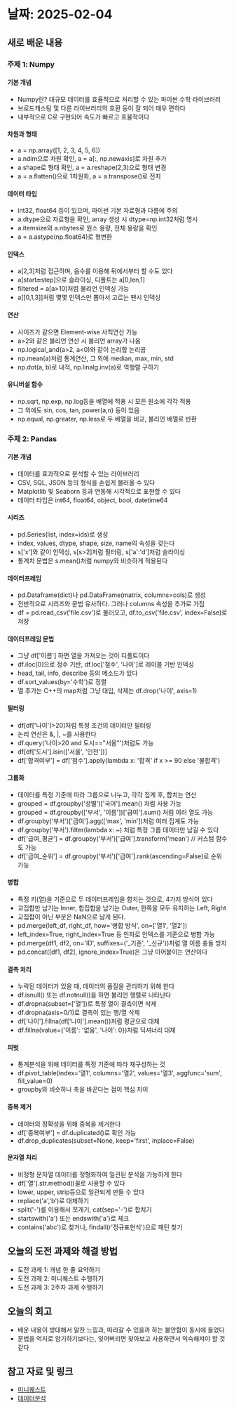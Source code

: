 # 날짜: 2025-02-04

## 새로 배운 내용

### 주제 1: Numpy
#### 기본 개념
- Numpy란? 대규모 데이터를 효율적으로 처리할 수 있는 파이썬 수학 라이브러리
- 브로드캐스팅 및 다른 라이브러리의 호환 등이 잘 되어 매우 편하다
- 내부적으로 C로 구현되어 속도가 빠르고 효율적이다
#### 차원과 형태
- a = np.array([1, 2, 3, 4, 5, 6])
- a.ndim으로 차원 확인, a = a[:, np.newaxis]로 차원 추가
- a.shape로 형태 확인, a = a.reshape(2,3)으로 형태 변경
- a = a.flatten()으로 1차원화, a = a.transpose()로 전치
#### 데이터 타입
- int32, float64 등이 있으며, 파이썬 기본 자료형과 다름에 주의
- a.dtype으로 자료형을 확인, array 생성 시 dtype=np.int32처럼 명시
- a.itemsize와 a.nbytes로 원소 용량, 전체 용량을 확인
- a = a.astype(np.float64)로 형변환
#### 인덱스
- a[2,3]처럼 접근하며, 음수를 이용해 뒤에서부터 할 수도 있다
- a[start:end:step]으로 슬라이싱, 디폴트는 a[0,len,1]
- filtered = a[a>10]처럼 불리언 인덱싱 가능
- a[[0,1,3]]처럼 몇몇 인덱스만 뽑아서 고르는 팬시 인덱싱
#### 연산
- 사이즈가 같으면 Element-wise 사칙연산 가능
- a>2와 같은 불리언 연산 시 불리언 array가 나옴
- np.logical_and(a>2, a<0)와 같이 논리합 논리곱
- np.mean(a)처럼 통계연산, 그 외에 median, max, min, std
- np.dot(a, b)로 내적, np.linalg.inv(a)로 역행렬 구하기
#### 유니버설 함수
- np.sqrt, np.exp, np.log등을 배열에 적용 시 모든 원소에 각각 적용
- 그 외에도 sin, cos, tan, power(a,n) 등이 있음
- np.equal, np.greater, np.less로 두 배열을 비교, 불리언 배열로 반환

### 주제 2: Pandas
#### 기본 개념
- 데이터를 효과적으로 분석할 수 있는 라이브러리
- CSV, SQL, JSON 등의 형식을 손쉽게 불러올 수 있다
- Matplotlib 및 Seaborn 등과 연동해 시각적으로 표현할 수 있다
- 데이터 타입은 int64, float64, object, bool, datetime64
#### 시리즈
- pd.Series(list, index=ids)로 생성
- index, values, dtype, shape, size, name의 속성을 갖는다
- s['x']와 같이 인덱싱, s[s>2]처럼 필터링, s['a':'d']처럼 슬라이싱
- 통계치 문법은 s.mean()처럼 numpy와 비슷하게 적용된다
#### 데이터프레임
- pd.Dataframe(dict)나 pd.DataFrame(matrix, columns=cols)로 생성
- 전반적으로 시리즈와 문법 유사하다. 그러나 columns 속성을 추가로 가짐
- df = pd.read_csv('file.csv')로 불러오고, df.to_csv('file.csv', index=False)로 저장
#### 데이터프레임 문법
- 그냥 df['이름'] 하면 열을 가져오는 것이 디폴트이다
- df.iloc[0]으로 정수 기반, df.loc['철수', '나이']로 레이블 기반 인덱싱
- head, tail, info, describe 등의 메소드가 있다
- df.sort_values(by='수학')로 정렬
- 열 추가는 C++의 map처럼 그냥 대입, 삭제는 df.drop('나이', axis=1)
#### 필터링
- df[df['나이']>20]처럼 특정 조건의 데이터만 필터링
- 논리 연산은 &, |, ~를 사용한다
- df.query('나이>20 and 도시=="서울"')처럼도 가능
- df[df['도시'].isin(['서울', '인천'])]
- df['합격여부'] = df['점수'].apply(lambda x: '합격' if x >= 90 else '불합격')
#### 그룹화
- 데이터를 특정 기준에 따라 그룹으로 나누고, 각각 집계 후, 합치는 연산
- grouped = df.groupby('성별')['국어'].mean() 처럼 사용 가능
- grouped = df.groupby(['부서', '이름'])['급여'].sum() 처럼 여러 열도 가능
- df.groupby('부서')['급여'].agg(['max', 'min'])처럼 여러 집계도 가능
- df.groupby('부서').filter(lambda x: ~) 처럼 특정 그룹 데이터만 남길 수 있다
- df['급여_평균'] = df.groupby('부서')['급여'].transform('mean') // 커스텀 함수도 가능
- df['급여_순위'] = df.groupby('부서')['급여'].rank(ascending=False)로 순위 가능
#### 병합
- 특정 키(열)을 기준으로 두 데이터프레임을 합치는 것으로, 4가지 방식이 있다
- 교집합만 남기는 Inner, 합집합을 남기는 Outer, 한쪽을 모두 유지하는 Left, Right
- 교집합이 아닌 부분은 NaN으로 남게 된다.
- pd.merge(left_df, right_df, how='병합 방식', on=['열1', '열2'])
- left_index=True, right_index=True 등 인자로 인덱스를 기준으로 병합 가능
- pd.merge(df1, df2, on='ID', suffixes=('_기존', '_신규'))처럼 열 이름 충돌 방지
- pd.concat([df1, df2], ignore_index=True)은 그냥 이어붙이는 연산이다
#### 결측 처리
- 누락된 데이터가 있을 때, 데이터의 품질을 관리하기 위해 한다
- df.isnull() 또는 df.notnull()을 하면 불리언 행렬로 나타난다
- df.dropna(subset=['열'])로 특정 열이 결측이면 삭제
- df.dropna(axis=0/1)로 결측이 있는 행/열 삭제
- df['나이'].fillna(df['나이'].mean())처럼 평균으로 대체
- df.fillna(value={'이름': '없음', '나이': 0})처럼 딕셔너리 대체
#### 피벗
- 통계분석을 위해 데이터를 특정 기준에 따라 재구성하는 것
- df.pivot_table(index='열1', columns='열2', values='열3', aggfunc='sum', fill_value=0)
- groupby와 비슷하나 축을 바꾼다는 점이 핵심 차이
#### 중복 제거
- 데이터의 정확성을 위해 중복을 제거한다
- df['중복여부'] = df.duplicated()로 확인 가능
- df.drop_duplicates(subset=None, keep='first', inplace=False)
#### 문자열 처리
- 비정형 문자열 데이터를 정형화하여 일관된 분석을 가능하게 한다
- df['열'].str.method()꼴로 사용할 수 있다
- lower, upper, strip등으로 일관되게 만들 수 있다
- replace('a','b')로 대체하기
- split('-')를 이용해서 쪼개기, cat(sep='-')로 합치기
- startswith('a') 또는 endswith('a')로 체크
- contains('abc')로 찾거나, findall(r'정규표현식')으로 패턴 찾기

## 오늘의 도전 과제와 해결 방법
- 도전 과제 1: 개념 한 줄 요약하기
- 도전 과제 2: 미니퀘스트 수행하기
- 도전 과제 3: 2주차 과제 수행하기

## 오늘의 회고
- 배운 내용이 방대해서 알찬 느낌과, 따라갈 수 있을까 하는 불안함이 동시에 들었다
- 문법을 억지로 암기하기보다는, 잊어버리면 찾아보고 사용하면서 익숙해져야 할 것 같다

## 참고 자료 및 링크
- [미니퀘스트](https://colab.research.google.com/drive/1x6bI5wfP6xEHg9H-2uNNdF_B5xwvhbqC?usp=drive_link)
- [데이터분석](https://colab.research.google.com/drive/1oiLrkxQm-4U_eurg-vTcPW4ab4FfwH39?usp=drive_link)
